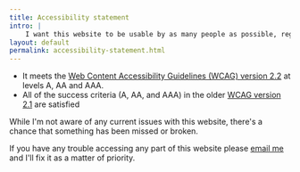 ```yaml
---
title: Accessibility statement
intro: |
    I want this website to be usable by as many people as possible, regardless of device, browser, network speed, or ability.
layout: default
permalink: accessibility-statement.html
---
```


- It meets the [Web Content Accessibility Guidelines (WCAG) version 2.2](https://www.w3.org/TR/WCAG22) at levels A, AA and AAA.
- All of the success criteria (A, AA, and AAA) in the older [WCAG version 2.1](https://www.w3.org/TR/WCAG21/) are satisfied

While I'm not aware of any current issues with this website, there's a chance that something has been missed or broken.

If you have any trouble accessing any part of this website please [email me](/contact) and I'll fix it as a matter of priority.
